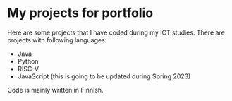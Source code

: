 # My projects for portfolio
Here are some projects that I have coded during my ICT studies.
There are projects with following languages:
- Java
- Python
- RISC-V
- JavaScript (this is going to be updated during Spring 2023)

Code is mainly written in Finnish.
